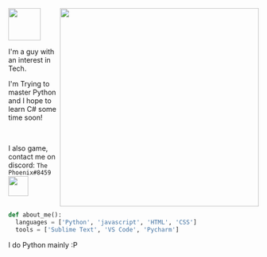 <img align='right' src="https://media.giphy.com/media/wwg1suUiTbCY8H8vIA/giphy-downsized-large.gif" width="400"> 

<img src='https://pngimg.com/uploads/hello/hello_PNG8.png' width='65'>

I'm a guy with an interest in Tech. 

I'm Trying to master Python and I hope to learn C# some time soon!

<br>

I also game, contact me on discord: `The Phoenix#8459` <img src='https://pbs.twimg.com/media/DmKNuMwXsAAE2qO.png' width=40>
<br><br>
```python
def about_me():
  languages = ['Python', 'javascript', 'HTML', 'CSS']
  tools = ['Sublime Text', 'VS Code', 'Pycharm']
```
I do Python mainly :P
  <br>
